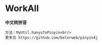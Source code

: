 # WorkAll

**中文转拼音**<br/>
```
方法：MyUtil.hanyuToPinyin<br/>
更多见 https://github.com/belerweb/pinyin4j
```
